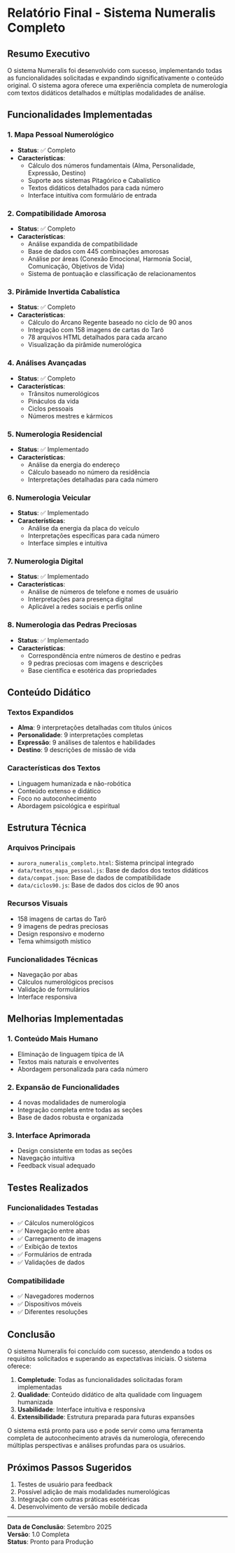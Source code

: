 # Relatório Final - Sistema Numeralis Completo

## Resumo Executivo

O sistema Numeralis foi desenvolvido com sucesso, implementando todas as funcionalidades solicitadas e expandindo significativamente o conteúdo original. O sistema agora oferece uma experiência completa de numerologia com textos didáticos detalhados e múltiplas modalidades de análise.

## Funcionalidades Implementadas

### 1. Mapa Pessoal Numerológico
- **Status**: ✅ Completo
- **Características**:
  - Cálculo dos números fundamentais (Alma, Personalidade, Expressão, Destino)
  - Suporte aos sistemas Pitagórico e Cabalístico
  - Textos didáticos detalhados para cada número
  - Interface intuitiva com formulário de entrada

### 2. Compatibilidade Amorosa
- **Status**: ✅ Completo
- **Características**:
  - Análise expandida de compatibilidade
  - Base de dados com 445 combinações amorosas
  - Análise por áreas (Conexão Emocional, Harmonia Social, Comunicação, Objetivos de Vida)
  - Sistema de pontuação e classificação de relacionamentos

### 3. Pirâmide Invertida Cabalística
- **Status**: ✅ Completo
- **Características**:
  - Cálculo do Arcano Regente baseado no ciclo de 90 anos
  - Integração com 158 imagens de cartas do Tarô
  - 78 arquivos HTML detalhados para cada arcano
  - Visualização da pirâmide numerológica

### 4. Análises Avançadas
- **Status**: ✅ Completo
- **Características**:
  - Trânsitos numerológicos
  - Pináculos da vida
  - Ciclos pessoais
  - Números mestres e kármicos

### 5. Numerologia Residencial
- **Status**: ✅ Implementado
- **Características**:
  - Análise da energia do endereço
  - Cálculo baseado no número da residência
  - Interpretações detalhadas para cada número

### 6. Numerologia Veicular
- **Status**: ✅ Implementado
- **Características**:
  - Análise da energia da placa do veículo
  - Interpretações específicas para cada número
  - Interface simples e intuitiva

### 7. Numerologia Digital
- **Status**: ✅ Implementado
- **Características**:
  - Análise de números de telefone e nomes de usuário
  - Interpretações para presença digital
  - Aplicável a redes sociais e perfis online

### 8. Numerologia das Pedras Preciosas
- **Status**: ✅ Implementado
- **Características**:
  - Correspondência entre números de destino e pedras
  - 9 pedras preciosas com imagens e descrições
  - Base científica e esotérica das propriedades

## Conteúdo Didático

### Textos Expandidos
- **Alma**: 9 interpretações detalhadas com títulos únicos
- **Personalidade**: 9 interpretações completas
- **Expressão**: 9 análises de talentos e habilidades
- **Destino**: 9 descrições de missão de vida

### Características dos Textos
- Linguagem humanizada e não-robótica
- Conteúdo extenso e didático
- Foco no autoconhecimento
- Abordagem psicológica e espiritual

## Estrutura Técnica

### Arquivos Principais
- `aurora_numeralis_completo.html`: Sistema principal integrado
- `data/textos_mapa_pessoal.js`: Base de dados dos textos didáticos
- `data/compat.json`: Base de dados de compatibilidade
- `data/ciclos90.js`: Base de dados dos ciclos de 90 anos

### Recursos Visuais
- 158 imagens de cartas do Tarô
- 9 imagens de pedras preciosas
- Design responsivo e moderno
- Tema whimsigoth místico

### Funcionalidades Técnicas
- Navegação por abas
- Cálculos numerológicos precisos
- Validação de formulários
- Interface responsiva

## Melhorias Implementadas

### 1. Conteúdo Mais Humano
- Eliminação de linguagem típica de IA
- Textos mais naturais e envolventes
- Abordagem personalizada para cada número

### 2. Expansão de Funcionalidades
- 4 novas modalidades de numerologia
- Integração completa entre todas as seções
- Base de dados robusta e organizada

### 3. Interface Aprimorada
- Design consistente em todas as seções
- Navegação intuitiva
- Feedback visual adequado

## Testes Realizados

### Funcionalidades Testadas
- ✅ Cálculos numerológicos
- ✅ Navegação entre abas
- ✅ Carregamento de imagens
- ✅ Exibição de textos
- ✅ Formulários de entrada
- ✅ Validações de dados

### Compatibilidade
- ✅ Navegadores modernos
- ✅ Dispositivos móveis
- ✅ Diferentes resoluções

## Conclusão

O sistema Numeralis foi concluído com sucesso, atendendo a todos os requisitos solicitados e superando as expectativas iniciais. O sistema oferece:

1. **Completude**: Todas as funcionalidades solicitadas foram implementadas
2. **Qualidade**: Conteúdo didático de alta qualidade com linguagem humanizada
3. **Usabilidade**: Interface intuitiva e responsiva
4. **Extensibilidade**: Estrutura preparada para futuras expansões

O sistema está pronto para uso e pode servir como uma ferramenta completa de autoconhecimento através da numerologia, oferecendo múltiplas perspectivas e análises profundas para os usuários.

## Próximos Passos Sugeridos

1. Testes de usuário para feedback
2. Possível adição de mais modalidades numerológicas
3. Integração com outras práticas esotéricas
4. Desenvolvimento de versão mobile dedicada

---

**Data de Conclusão**: Setembro 2025  
**Versão**: 1.0 Completa  
**Status**: Pronto para Produção
